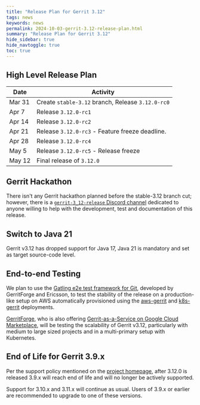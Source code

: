 ```yaml
---
title: "Release Plan for Gerrit 3.12"
tags: news
keywords: news
permalink: 2024-10-03-gerrit-3.12-release-plan.html
summary: "Release Plan for Gerrit 3.12"
hide_sidebar: true
hide_navtoggle: true
toc: true
---
```


## High Level Release Plan

| Date       | Activity                                          |
|------------|---------------------------------------------------|
| Mar 31     | Create `stable-3.12` branch, Release `3.12.0-rc0` |
| Apr  7     | Release `3.12.0-rc1`                              |
| Apr 14     | Release `3.12.0-rc2`                              |
| Apr 21     | Release `3.12.0-rc3` - Feature freeze deadline.   |
| Apr 28     | Release `3.12.0-rc4`                              |
| May  5     | Release `3.12.0-rc5` - Release freeze             |
| May 12     | Final release of `3.12.0`                         |

## Gerrit Hackathon

There isn't any Gerrit hackathon planned before the stable-3.12 branch cut; however,
there is a [`gerrit-3_12-release` Discord channel](https://discord.com/channels/775374026587373568/1353333423636348968)
dedicated to anyone willing to help with the development, test and documentation
of this release.

## Switch to Java 21

Gerrit v3.12 has dropped support for Java 17, Java 21 is mandatory and
set as target source-code level.

## End-to-end Testing

We plan to use the
[Gatling e2e test framework for Git](https://gerrit-review.googlesource.com/Documentation/dev-e2e-tests.html),
developed by GerritForge and Ericsson, to test the stability of the release
on a production-like setup on AWS automatically provisioned using the
[aws-gerrit](https://gerrit.googlesource.com/aws-gerrit) and
[k8s-gerrit](https://gerrit.googlesource.com/k8s-gerrit) deployments.

[GerritForge](https://www.gerritforge.com), who is also offering
[Gerrit-as-a-Service on Google Cloud Marketplace](https://gerritforge.com/gaas.html),
will be testing the scalability of Gerrit v3.12, particularly with
medium to large sized projects and in a multi-primary setup with Kubernetes.

## End of Life for Gerrit 3.9.x

Per the support policy mentioned on the
[project homepage](https://www.gerritcodereview.com/support.html#supported-versions),
after 3.12.0 is released 3.9.x will reach end of life and will no longer be
actively supported.

Support for 3.10.x and 3.11.x will continue as usual.
Users of 3.9.x or earlier are recommended to upgrade to one of these versions.
